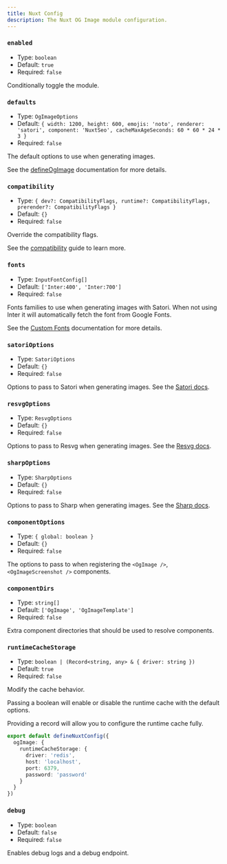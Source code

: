 ```yaml
---
title: Nuxt Config
description: The Nuxt OG Image module configuration.
---
```


### `enabled`

- Type: `boolean`
- Default: `true`
- Required: `false`

Conditionally toggle the module.

### `defaults`

- Type: `OgImageOptions`
- Default: `{ width: 1200, height: 600, emojis: 'noto', renderer: 'satori', component: 'NuxtSeo', cacheMaxAgeSeconds: 60 * 60 * 24 * 3 }`
- Required: `false`

The default options to use when generating images. 

See the [defineOgImage](/og-image/api/define-og-image) documentation for more details.

### `compatibility`

- Type: `{ dev?: CompatibilityFlags, runtime?: CompatibilityFlags, prerender?: CompatibilityFlags }`
- Default: `{}`
- Required: `false`

Override the compatibility flags.

See the [compatibility](/og-image/guides/compatibility) guide to learn more.

### `fonts`

- Type: `InputFontConfig[]`
- Default: `['Inter:400', 'Inter:700']`
- Required: `false`

Fonts families to use when generating images with Satori. When not using Inter it will automatically fetch the font from Google Fonts.

See the [Custom Fonts](/og-image/guides/custom-fonts) documentation for more details.

### `satoriOptions`

- Type: `SatoriOptions`
- Default: `{}`
- Required: `false`

Options to pass to Satori when generating images. See the [Satori docs](https://github.com/vercel/satori).

### `resvgOptions`

- Type: `ResvgOptions`
- Default: `{}`
- Required: `false`

Options to pass to Resvg when generating images. See the [Resvg docs](https://github.com/yisibl/resvg-js).

###  `sharpOptions`

- Type: `SharpOptions`
- Default: `{}`
- Required: `false`

Options to pass to Sharp when generating images. See the [Sharp docs](https://sharp.pixelplumbing.com/).

### `componentOptions`

- Type: `{ global: boolean }`
- Default: `{}`
- Required: `false`

The options to pass to when registering the `<OgImage />`, `<OgImageScreenshot />` components.

### `componentDirs`

- Type: `string[]`
- Default: `['OgImage', 'OgImageTemplate']`
- Required: `false`

Extra component directories that should be used to resolve components.


### `runtimeCacheStorage`

- Type: `boolean | (Record<string, any> & { driver: string })`
- Default: `true`
- Required: `false`

Modify the cache behavior.

Passing a boolean will enable or disable the runtime cache with the default options.

Providing a record will allow you to configure the runtime cache fully.

```ts
export default defineNuxtConfig({
  ogImage: {
    runtimeCacheStorage: {
      driver: 'redis',
      host: 'localhost',
      port: 6379,
      password: 'password'
    }
  }
})
```

### `debug`

- Type: `boolean`
- Default: `false`
- Required: `false`

Enables debug logs and a debug endpoint.
